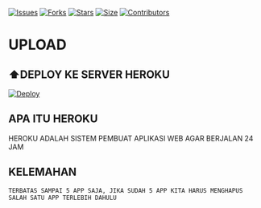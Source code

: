 <img scr=logo.jpg>

[![Issues](https://img.shields.io/github/issues/deryluserbotofficial/userbot?style=for-the-badge&color=green)](https://github.com/deryluserbotofficial/userbot/issues)
[![Forks](https://img.shields.io/github/forks/deryluserbotofficial/userbot?style=for-the-badge&color=green)](https://github.com/deryluserbotofficial/userbot/fork)
[![Stars](https://img.shields.io/github/stars/deryluserbotofficial/userbot?style=for-the-badge&color=green)](https://github.com/deryluserbotofficial/userbot/)
[![Size](https://img.shields.io/github/repo-size/deryluserbotofficial/userbot?style=for-the-badge&color=green)](https://github.com/deryluserbotofficial/userbot/)
[![Contributors](https://img.shields.io/github/contributors/deryluserbotofficial/userbot?style=for-the-badge&color=green)](https://github.com/deryluserbotofficial/userbot)


# UPLOAD

## ⬆️DEPLOY KE SERVER HEROKU

[![Deploy](https://www.herokucdn.com/deploy/button.svg)](https://zee.gl/yuTbJ1)


## APA ITU HEROKU
HEROKU ADALAH SISTEM PEMBUAT APLIKASI WEB AGAR BERJALAN
24 JAM
## KELEMAHAN
```
TERBATAS SAMPAI 5 APP SAJA, JIKA SUDAH 5 APP KITA HARUS MENGHAPUS SALAH SATU APP TERLEBIH DAHULU
```
